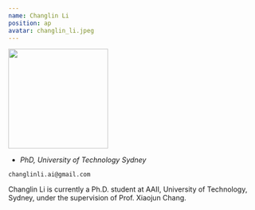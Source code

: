 ```yaml
---
name: Changlin Li
position: ap
avatar: changlin_li.jpeg
---
```


<img width="200" src="{{site.baseurl}}/images/people/{{page.avatar}}" data-action="zoom">

- _PhD, University of Technology Sydney_<br>
<!--- _Science coach. Collaborator. Transdisciplinary optimist._-->

<i class="fa fa-envelope-o"></i> `changlinli.ai@gmail.com`

Changlin Li is currently a Ph.D. student at AAII, University of Technology, Sydney, under the supervision of Prof. Xiaojun Chang.
